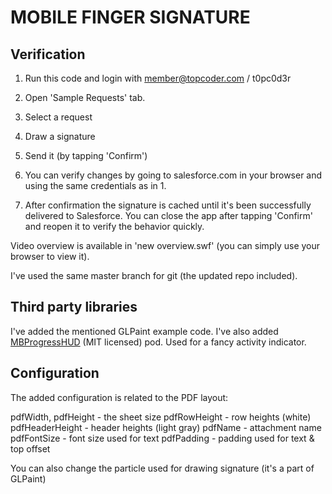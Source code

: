 # MOBILE FINGER SIGNATURE

## Verification

1. Run this code and login with member@topcoder.com / t0pc0d3r

2. Open 'Sample Requests' tab.

3. Select a request

4. Draw a signature

5. Send it (by tapping 'Confirm')

6. You can verify changes by going to salesforce.com in your browser and using the same credentials as in 1.

7. After confirmation the signature is cached until it's been successfully delivered to Salesforce. You can close the app after tapping 'Confirm' and reopen it to verify the behavior quickly.

Video overview is available in 'new overview.swf' (you can simply use your browser to view it).

I've used the same master branch for git (the updated repo included).

## Third party libraries

I've added the mentioned GLPaint example code.
I've also added [MBProgressHUD](https://github.com/jdg/MBProgressHUD) (MIT licensed) pod. Used for a fancy activity indicator.

## Configuration

The added configuration is related to the PDF layout:

pdfWidth, pdfHeight - the sheet size
pdfRowHeight - row heights (white)
pdfHeaderHeight - header heights (light gray)
pdfName - attachment name
pdfFontSize - font size used for text
pdfPadding - padding used for text & top offset

You can also change the particle used for drawing signature (it's a part of GLPaint)